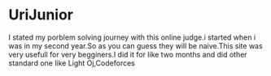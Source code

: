 # UriJunior
I stated my porblem solving journey with this online judge.i started when i was in my second year.So as you can guess they will be naive.This site was very usefull for very begginers.I did it for like two months and did other standard one like Light Oj,Codeforces
